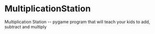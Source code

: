 MultiplicationStation
=====================

Multiplication Station -- pygame program that will teach your kids to add, subtract and multiply
